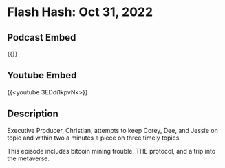 # Flash Hash: Oct 31, 2022



## Podcast Embed
{{<podcast-embed url="https://embed.sounder.fm/play/489248">}}

## Youtube Embed
{{<youtube 3EDdi1kpvNk>}}

## Description
Executive Producer, Christian, attempts to keep Corey, Dee, and Jessie on topic and within two a minutes a piece on three timely topics.

This episode includes bitcoin mining trouble, THE protocol, and a trip into the metaverse.
